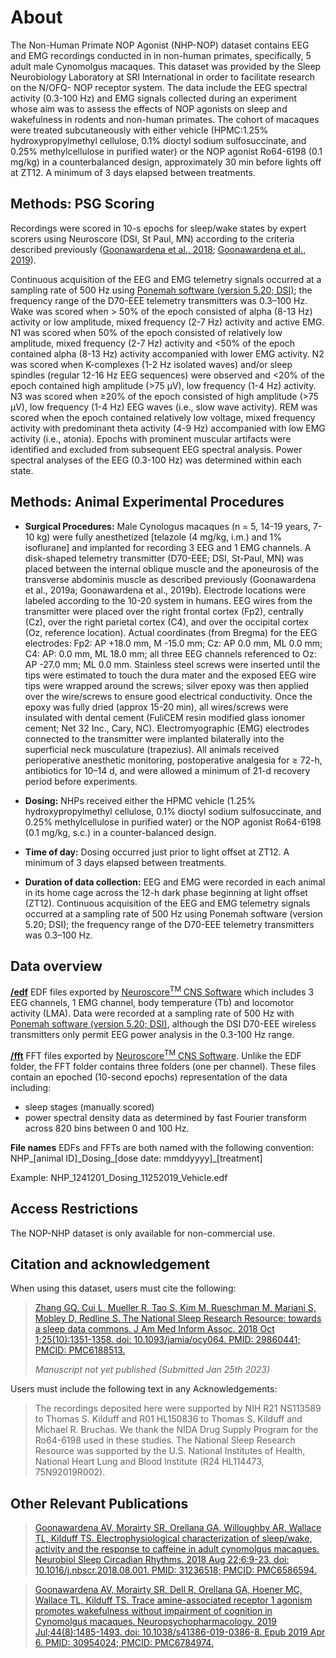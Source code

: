 # About

The Non-Human Primate NOP Agonist (NHP-NOP) dataset contains EEG and EMG recordings conducted in in non-human primates, specifically, 5 adult male Cynomolgus macaques. This dataset was provided by the Sleep Neurobiology Laboratory at SRI International in order to facilitate research on the N/OFQ- NOP receptor system. The data include the EEG spectral activity (0.3-100 Hz) and EMG signals collected during an experiment whose aim was to assess the effects of NOP agonists on sleep and wakefulness in rodents and non-human primates. The cohort of macaques were treated subcutaneously with either vehicle (HPMC:1.25% hydroxypropylmethyl cellulose, 0.1% dioctyl sodium sulfosuccinate, and 0.25% methylcellulose in purified water) or the NOP agonist Ro64-6198 (0.1 mg/kg) in a counterbalanced design, approximately 30 min before lights off at ZT12. A minimum of 3 days elapsed between treatments.

## Methods: PSG Scoring

Recordings were scored in 10-s epochs for sleep/wake states by expert scorers using Neuroscore (DSI, St Paul, MN) according to the criteria described previously ([Goonawardena et al., 2018](https://pubmed.ncbi.nlm.nih.gov/31236518/); [Goonawardena et al., 2019](https://pubmed.ncbi.nlm.nih.gov/30954024/)). 

Continuous acquisition of the EEG and EMG telemetry signals occurred at a sampling rate of 500 Hz using [Ponemah software (version 5.20; DSI)](https://www.datasci.com/products/software/ponemah); the frequency range of the D70-EEE telemetry transmitters was 0.3–100 Hz. Wake was scored when > 50% of the epoch consisted of alpha (8-13 Hz) activity or low amplitude, mixed frequency (2-7 Hz) activity and active EMG.  N1 was scored when 50% of the epoch consisted of relatively low amplitude, mixed frequency (2-7 Hz) activity and <50% of the epoch contained alpha (8-13 Hz) activity accompanied with lower EMG activity. N2 was scored when K-complexes (1-2 Hz isolated waves) and/or sleep spindles (regular 12-16 Hz EEG sequences) were observed and <20% of the epoch contained high amplitude (>75 µV), low frequency (1-4 Hz) activity. N3 was scored when ≥20% of the epoch consisted of high amplitude (>75 µV), low frequency (1-4 Hz) EEG waves (i.e., slow wave activity). REM was scored when the epoch contained relatively low voltage, mixed frequency activity with predominant theta activity (4-9 Hz) accompanied with low EMG activity (i.e., atonia). Epochs with prominent muscular artifacts were identified and excluded from subsequent EEG spectral analysis. Power spectral analyses of the EEG (0.3-100 Hz) was determined within each state.

## Methods: Animal Experimental Procedures

- **Surgical Procedures:**  Male Cynologus macaques (n = 5, 14-19 years, 7-10 kg) were fully anesthetized [telazole (4 mg/kg, i.m.) and 1% isoflurane] and implanted for recording 3 EEG and 1 EMG channels.  A disk-shaped telemetry transmitter (D70-EEE; DSI, St-Paul, MN) was placed between the internal oblique muscle and the aponeurosis of the transverse abdominis muscle as described previously (Goonawardena et al., 2019a; Goonawardena et al., 2019b).  Electrode locations were labeled according to the 10-20 system in humans. EEG wires from the transmitter were placed over the right frontal cortex (Fp2), centrally (Cz), over the right parietal cortex (C4), and over the occipital cortex (Oz, reference location). Actual coordinates (from Bregma) for the EEG electrodes: Fp2: AP +18.0 mm, M -15.0 mm; Cz: AP 0.0 mm, ML 0.0 mm; C4: AP: 0.0 mm, ML 18.0 mm; all three EEG channels referenced to Oz: AP -27.0 mm; ML 0.0 mm.  Stainless steel screws were inserted until the tips were estimated to touch the dura mater and the exposed EEG wire tips were wrapped around the screws; silver epoxy was then applied over the wire/screws to ensure good electrical conductivity.  Once the epoxy was fully dried (approx 15-20 min), all wires/screws were insulated with dental cement (FuliCEM resin modified glass ionomer cement; Net 32 Inc., Cary, NC).  Electromyographic (EMG) electrodes connected to the transmitter were implanted bilaterally into the superficial neck musculature (trapezius).  All animals received perioperative anesthetic monitoring, postoperative analgesia for ≥ 72-h, antibiotics for 10–14 d, and were allowed a minimum of 21-d recovery period before experiments.

- **Dosing:** NHPs received either the HPMC vehicle (1.25% hydroxypropylmethyl cellulose, 0.1% dioctyl sodium sulfosuccinate, and 0.25% methylcellulose in purified water) or the NOP agonist Ro64-6198 (0.1 mg/kg, s.c.) in a counter-balanced design.  

- **Time of day:** Dosing occurred just prior to light offset at ZT12.  A minimum of 3 days elapsed between treatments. 

- **Duration of data collection:** EEG and EMG were recorded in each animal in its home cage across the 12-h dark phase beginning at light offset (ZT12). Continuous acquisition of the EEG and EMG telemetry signals occurred at a sampling rate of 500 Hz using Ponemah software (version 5.20; DSI); the frequency range of the D70-EEE telemetry transmitters was 0.3–100 Hz.  

## Data overview

**[/edf](:files_path:/edf)** EDF files exported by [Neuroscore<sup>TM</sup> CNS Software](https://www.datasci.com/products/software/neuroscore) which includes 3 EEG channels, 1 EMG channel, body temperature (Tb) and locomotor activity (LMA). Data were recorded at a sampling rate of 500 Hz with [Ponemah software (version 5.20; DSI)](https://www.datasci.com/products/software/ponemah), although the DSI D70-EEE wireless transmitters only permit EEG power analysis in the 0.3-100 Hz range.

**[/fft](:files_path:/edf)** FFT files exported by [Neuroscore<sup>TM</sup> CNS Software](https://www.datasci.com/products/software/neuroscore). Unlike the EDF folder, the FFT folder contains three folders (one per channel). These files contain an epoched (10-second epochs) representation of the data including:
- sleep stages (manually scored) 
- power spectral density data as determined by fast Fourier transform across 820 bins between 0 and 100 Hz.

 **File names**
EDFs and FFTs are both named with the following convention: NHP_[animal ID]\_Dosing\_[dose date: mmddyyyy]_[treatment]

Example: NHP\_1241201\_Dosing\_11252019\_Vehicle.edf


## Access Restrictions

The NOP-NHP dataset is only available for non-commercial use.

## Citation and acknowledgement

When using this dataset, users must cite the following:

> [Zhang GQ, Cui L, Mueller R, Tao S, Kim M, Rueschman M, Mariani S, Mobley D, Redline S. The National Sleep Research Resource: towards a sleep data commons. J Am Med Inform Assoc. 2018 Oct 1;25(10):1351-1358. doi: 10.1093/jamia/ocy064. PMID: 29860441; PMCID: PMC6188513.](https://pubmed.ncbi.nlm.nih.gov/29860441/)
>
> <i>Manuscript not yet published (Submitted Jan 25th 2023)</i>

Users must include the following text in any Acknowledgements:

>The recordings deposited here were supported by NIH R21 NS113589 to Thomas S. Kilduff and R01 HL150836 to Thomas S. Kilduff and Michael R. Bruchas. We thank the NIDA Drug Supply Program for the Ro64-6198 used in these studies.
> The National Sleep Research Resource was supported by the U.S. National Institutes of Health, National Heart Lung and Blood Institute (R24 HL114473, 75N92019R002).

## Other Relevant Publications

>[Goonawardena AV, Morairty SR, Orellana GA, Willoughby AR, Wallace TL, Kilduff TS. Electrophysiological characterization of sleep/wake, activity and the response to caffeine in adult cynomolgus macaques. Neurobiol Sleep Circadian Rhythms. 2018 Aug 22;6:9-23. doi: 10.1016/j.nbscr.2018.08.001. PMID: 31236518; PMCID: PMC6586594.](https://pubmed.ncbi.nlm.nih.gov/31236518/)

>[Goonawardena AV, Morairty SR, Dell R, Orellana GA, Hoener MC, Wallace TL, Kilduff TS. Trace amine-associated receptor 1 agonism promotes wakefulness without impairment of cognition in Cynomolgus macaques. Neuropsychopharmacology. 2019 Jul;44(8):1485-1493. doi: 10.1038/s41386-019-0386-8. Epub 2019 Apr 6. PMID: 30954024; PMCID: PMC6784974.](https://pubmed.ncbi.nlm.nih.gov/30954024/)